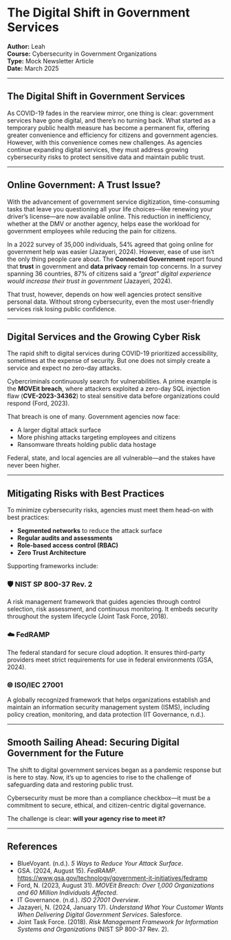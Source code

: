 
# The Digital Shift in Government Services

**Author:** Leah  
**Course:** Cybersecurity in Government Organizations  
**Type:** Mock Newsletter Article  
**Date:** March 2025  

---

## The Digital Shift in Government Services

As COVID-19 fades in the rearview mirror, one thing is clear: government services have gone digital, and there’s no turning back. What started as a temporary public health measure has become a permanent fix, offering greater convenience and efficiency for citizens and government agencies. However, with this convenience comes new challenges. As agencies continue expanding digital services, they must address growing cybersecurity risks to protect sensitive data and maintain public trust.

---

## Online Government: A Trust Issue?

With the advancement of government service digitization, time-consuming tasks that leave you questioning all your life choices—like renewing your driver’s license—are now available online. This reduction in inefficiency, whether at the DMV or another agency, helps ease the workload for government employees while reducing the pain for citizens.

In a 2022 survey of 35,000 individuals, 54% agreed that going online for government help was easier (Jazayeri, 2024). However, ease of use isn’t the only thing people care about. The **Connected Government** report found that **trust** in government and **data privacy** remain top concerns. In a survey spanning 36 countries, 87% of citizens said a *“great” digital experience would increase their trust in government* (Jazayeri, 2024).

That trust, however, depends on how well agencies protect sensitive personal data. Without strong cybersecurity, even the most user-friendly services risk losing public confidence.

---

## Digital Services and the Growing Cyber Risk

The rapid shift to digital services during COVID-19 prioritized accessibility, sometimes at the expense of security. But one does not simply create a service and expect no zero-day attacks.

Cybercriminals continuously search for vulnerabilities. A prime example is the **MOVEit breach**, where attackers exploited a zero-day SQL injection flaw (**CVE-2023-34362**) to steal sensitive data before organizations could respond (Ford, 2023).

That breach is one of many. Government agencies now face:
- A larger digital attack surface
- More phishing attacks targeting employees and citizens
- Ransomware threats holding public data hostage

Federal, state, and local agencies are all vulnerable—and the stakes have never been higher.

---

## Mitigating Risks with Best Practices

To minimize cybersecurity risks, agencies must meet them head-on with best practices:

- **Segmented networks** to reduce the attack surface  
- **Regular audits and assessments**  
- **Role-based access control (RBAC)**  
- **Zero Trust Architecture**

Supporting frameworks include:

### 🛡 NIST SP 800-37 Rev. 2
A risk management framework that guides agencies through control selection, risk assessment, and continuous monitoring. It embeds security throughout the system lifecycle (Joint Task Force, 2018).

### ☁️ FedRAMP
The federal standard for secure cloud adoption. It ensures third-party providers meet strict requirements for use in federal environments (GSA, 2024).

### 🌐 ISO/IEC 27001
A globally recognized framework that helps organizations establish and maintain an information security management system (ISMS), including policy creation, monitoring, and data protection (IT Governance, n.d.).

---

## Smooth Sailing Ahead: Securing Digital Government for the Future

The shift to digital government services began as a pandemic response but is here to stay. Now, it’s up to agencies to rise to the challenge of safeguarding data and restoring public trust.

Cybersecurity must be more than a compliance checkbox—it must be a commitment to secure, ethical, and citizen-centric digital governance.

The challenge is clear: **will your agency rise to meet it?**

---

## References

- BlueVoyant. (n.d.). *5 Ways to Reduce Your Attack Surface*.  
- GSA. (2024, August 15). *FedRAMP*. https://www.gsa.gov/technology/government-it-initiatives/fedramp  
- Ford, N. (2023, August 31). *MOVEit Breach: Over 1,000 Organizations and 60 Million Individuals Affected*.  
- IT Governance. (n.d.). *ISO 27001 Overview*.  
- Jazayeri, N. (2024, January 17). *Understand What Your Customer Wants When Delivering Digital Government Services*. Salesforce.  
- Joint Task Force. (2018). *Risk Management Framework for Information Systems and Organizations* (NIST SP 800-37 Rev. 2).

